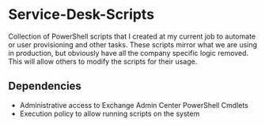 # Service-Desk-Scripts

Collection of PowerShell scripts that I created at my current job to automate or user provisioning and other tasks. These scripts mirror what we are using in production, but obviously have all the company specific logic removed. This will allow others to modify the scripts for their usage. 

## Dependencies

* Administrative access to Exchange Admin Center PowerShell Cmdlets
* Execution policy to allow running scripts on the system
